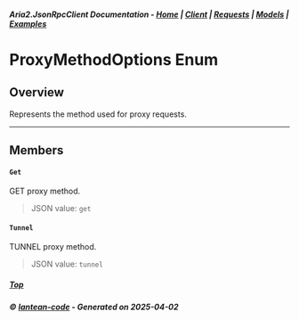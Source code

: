 ##### Aria2.JsonRpcClient Documentation  - [Home](index.md) | [Client](client.md) | [Requests](requests.md) | [Models](models.md) | [Examples](examples.md)

# ProxyMethodOptions Enum

## Overview

Represents the method used for proxy requests.

---

## Members
#### `Get`
GET proxy method.
> JSON value: `get`
#### `Tunnel`
TUNNEL proxy method.
> JSON value: `tunnel`



##### [Top](#top)
##### © [lantean-code](https://github.com/lantean-code) - _Generated on 2025-04-02_

